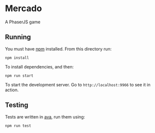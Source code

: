 # Mercado
A PhaserJS game

## Running
You must have [npm](http://www.npmjs.org) installed. From this directory run:

```
npm install
```

To install dependencies, and then:

```
npm run start
```

To start the development server. Go to `http://localhost:9966` to see it
in action.

## Testing
Tests are written in [ava](https://github.com/avajs/ava), run them using:

```
npm run test
```
